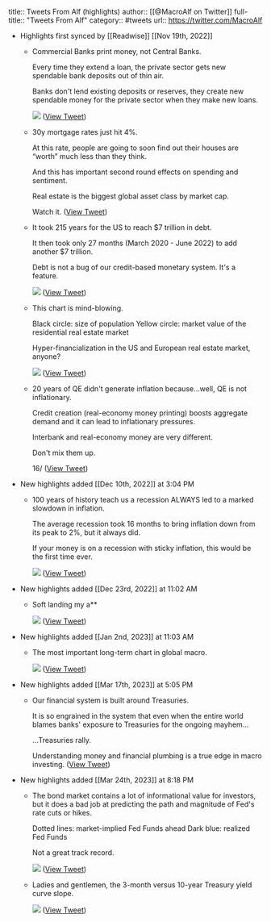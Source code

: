 title:: Tweets From Alf (highlights)
author:: [[@MacroAlf on Twitter]]
full-title:: "Tweets From Alf"
category:: #tweets
url:: https://twitter.com/MacroAlf

- Highlights first synced by [[Readwise]] [[Nov 19th, 2022]]
	- Commercial Banks print money, not Central Banks.
	  
	  Every time they extend a loan, the private sector gets new spendable bank deposits out of thin air.
	  
	  Banks don't lend existing deposits or reserves, they create new spendable money for the private sector when they make new loans. 
	  
	  ![](https://pbs.twimg.com/media/FLkFHuvXsAMFcU6.png) ([View Tweet](https://twitter.com/MacroAlf/status/1493287674676875265))
	- 30y mortgage rates just hit 4%.
	  
	  At this rate, people are going to soon find out their houses are “worth” much less than they think.
	  
	  And this has important second round effects on spending and sentiment.
	  
	  Real estate is the biggest global asset class by market cap.
	  
	  Watch it. ([View Tweet](https://twitter.com/MacroAlf/status/1493718999926026245))
	- It took 215 years for the US to reach $7 trillion in debt.
	  
	  It then took only 27 months (March 2020 - June 2022) to add another $7 trillion.
	  
	  Debt is not a bug of our credit-based monetary system.
	  It's a feature. 
	  
	  ![](https://pbs.twimg.com/media/FWl0NggWQAA6NAi.png) ([View Tweet](https://twitter.com/MacroAlf/status/1542922732710543362))
	- This chart is mind-blowing.
	  
	  Black circle: size of population
	  Yellow circle: market value of the residential real estate market
	  
	  Hyper-financialization in the US and European real estate market, anyone? 
	  
	  ![](https://pbs.twimg.com/media/FY2QY8XWIAIuSDn.jpg) ([View Tweet](https://twitter.com/MacroAlf/status/1553153646791053312))
	- 20 years of QE didn't generate inflation because...well, QE is not inflationary. 
	  
	  Credit creation (real-economy money printing) boosts aggregate demand and it can lead to inflationary pressures.
	  
	  Interbank and real-economy money are very different.
	  
	  Don't mix them up.
	  
	  16/ ([View Tweet](https://twitter.com/MacroAlf/status/1570402524477243394))
- New highlights added [[Dec 10th, 2022]] at 3:04 PM
	- 100 years of history teach us a recession ALWAYS led to a marked slowdown in inflation.
	  
	  The average recession took 16 months to bring inflation down from its peak to 2%, but it always did.
	  
	  If your money is on a recession with sticky inflation, this would be the first time ever. 
	  
	  ![](https://pbs.twimg.com/media/FjjZBKRWIAITa5Y.png) ([View Tweet](https://twitter.com/MacroAlf/status/1601366332527693824))
- New highlights added [[Dec 23rd, 2022]] at 11:02 AM
	- Soft landing my a** 
	  
	  ![](https://pbs.twimg.com/media/FkneNuzX0A0TyoY.jpg) ([View Tweet](https://twitter.com/MacroAlf/status/1606059074235387905))
- New highlights added [[Jan 2nd, 2023]] at 11:03 AM
	- The most important long-term chart in global macro. 
	  
	  ![](https://pbs.twimg.com/media/FlZkCKLWQAU7AH0.png) ([View Tweet](https://twitter.com/MacroAlf/status/1609674577323376651))
- New highlights added [[Mar 17th, 2023]] at 5:05 PM
	- Our financial system is built around Treasuries.
	  
	  It is so engrained in the system that even when the entire world blames banks' exposure to Treasuries for the ongoing mayhem...
	  
	  ...Treasuries rally.
	  
	  Understanding money and financial plumbing is a true edge in macro investing. ([View Tweet](https://twitter.com/MacroAlf/status/1636126622733443072))
- New highlights added [[Mar 24th, 2023]] at 8:18 PM
	- The bond market contains a lot of informational value for investors, but it does a bad job at predicting the path and magnitude of Fed's rate cuts or hikes.
	  
	  Dotted lines: market-implied Fed Funds ahead
	  Dark blue: realized Fed Funds 
	  
	  Not a great track record. 
	  
	  ![](https://pbs.twimg.com/media/Frv6RgOaAAMs0Td.jpg) ([View Tweet](https://twitter.com/MacroAlf/status/1638180106676981762))
	- Ladies and gentlemen, the 3-month versus 10-year Treasury yield curve slope. 
	  
	  ![](https://pbs.twimg.com/media/Fr6OSoFXsAAUGMc.jpg) ([View Tweet](https://twitter.com/MacroAlf/status/1638948974198661121))
